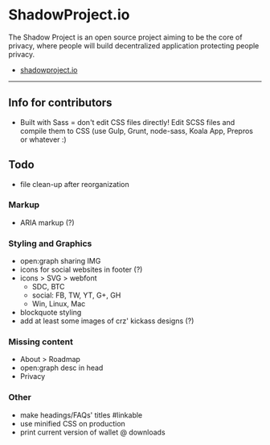# ShadowProject.io

The Shadow Project is an open source project aiming to be the core of privacy, where people will build decentralized application protecting people privacy.

* [shadowproject.io](http://shadowproject.io)

----

## Info for contributors

* Built with Sass = don't edit CSS files directly! Edit SCSS files and compile them to CSS (use Gulp, Grunt, node-sass, Koala App, Prepros or whatever :)

## Todo

* file clean-up after reorganization

### Markup

* ARIA markup (?)

### Styling and Graphics

* open:graph sharing IMG
* icons for social websites in footer (?)
* icons > SVG > webfont
  - SDC, BTC
  - social: FB, TW, YT, G+, GH
  - Win, Linux, Mac
* blockquote styling
* add at least some images of crz' kickass designs (?)


### Missing content

* About > Roadmap
* open:graph desc in head
* Privacy


### Other

* make headings/FAQs' titles #linkable
* use minified CSS on production
* print current version of wallet @ downloads
